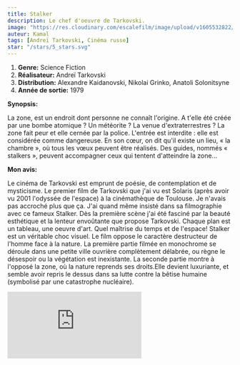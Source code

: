 ```yaml
---
title: Stalker
description: Le chef d'oeuvre de Tarkovski.
image: "https://res.cloudinary.com/escalefilm/image/upload/v1605532822/stalker_tu6sur.jpg"
auteur: Kamal
tags: [Andreï Tarkovski, Cinéma russe]
star: "/stars/5_stars.svg"
---
```


1. **Genre:** Science Fiction
2. **Réalisateur:** Andreï Tarkovski
3. **Distribution:** Alexandre Kaidanovski, Nikolai Grinko, Anatoli Solonitsyne
4. **Année de sortie:** 1979

**Synopsis:**

La zone, est un endroit dont personne ne connaît l'origine. A t'elle été créée par une bombe atomique ? Un météorite ? La venue d'extraterrestres ? La zone fait peur et elle cernée par la police. L'entrée est interdite : elle est considérée comme dangereuse. En son cœur, on dit qu'il existe un lieu, « la chambre », où tous les vœux peuvent être réalisés. Des guides, nommés « stalkers », peuvent accompagner ceux qui tentent d'atteindre la zone...

**Mon avis:**

Le cinéma de Tarkovski est emprunt de poésie, de contemplation et de mysticisme.
Le premier film de Tarkovski que j'ai vu est Solaris (après avoir vu 2001 l'odyssée de l'espace) à la cinémathèque de Toulouse. Je n'avais pas accroché plus que ça. J'ai quand même insisté dans sa filmographie avec ce fameux Stalker. Dès la première scène j'ai été fasciné par la beauté esthétique et la lenteur envoûtante que propose Tarkovski. Chaque plan est un tableau, une oeuvre d'art.
Quel maîtrise du temps et de l'espace! Stalker est un véritable choc visuel.
Le film oppose le caractère destructeur de l'homme face à la nature. La première partie filmée en monochrome se déroule dans une petite ville ouvrière complètement délabrée, ou règne le désespoir ou la végétation est inexistante. La seconde partie montre à l'opposé la zone, où la nature reprends ses droits.Elle devient luxuriante, et semble avoir repris le dessus dans sa lutte contre la bêtise humaine (symbolisé par une catastrophe nucléaire).

<div>
    <iframe src="https://www.youtube.com/embed/fHonnImzgY0" frameborder="0" allow="accelerometer; autoplay; clipboard-write; encrypted-media; gyroscope; picture-in-picture" allowfullscreen></iframe>
</div>